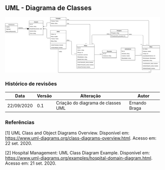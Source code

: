 ## UML - Diagrama de Classes

<a href="https://github.com/UnBArqDsw/2020.1_G9_WoCo/blob/feat/UML-class-diagram/docs/Modelagem/images/umlClass.png">

![UML Classes](../../images/umlClass.png)
</a>

### Histórico de revisões
|Data|Versão|Alteração|Autor|
|----|------|---------|-----|
| 22/09/2020 | 0.1 | Criação do diagrama de classes UML | Ernando Braga | 


### Referências

[1] UML Class and Object Diagrams Overview. Disponível em: <https://www.uml-diagrams.org/class-diagrams-overview.html>. Acesso em: 22 set. 2020.

[2] Hospital Management: UML Class Diagram Example. Disponível em: <https://www.uml-diagrams.org/examples/hospital-domain-diagram.html>. Acesso em: 21 set. 2020.